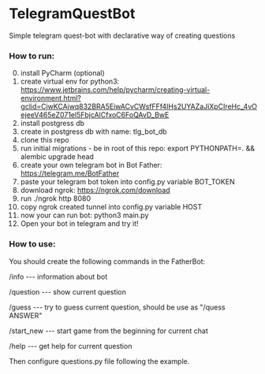 # TelegramQuestBot
Simple telegram quest-bot with declarative way of creating questions

### How to run:
0. install PyCharm (optional)
1. create virtual env for python3: https://www.jetbrains.com/help/pycharm/creating-virtual-environment.html?gclid=CjwKCAjwq832BRA5EiwACvCWsfFFf4IHs2UYAZaJiXpCIreHc_4vOejeeV465eZ071el5FbjcAlCfxoC6FoQAvD_BwE
2. install postgress db
3. create in postgress db with name: tlg_bot_db
4. clone this repo
5. run initial migrations - be in root of this repo: export PYTHONPATH=. && alembic upgrade head
6. create your own telegram bot in Bot Father: https://telegram.me/BotFather
7. paste your telegram bot token into config.py variable BOT_TOKEN
8. download ngrok: https://ngrok.com/download
9. run ./ngrok http 8080
10. copy ngrok created tunnel into config.py variable HOST
11. now your can run bot: python3 main.py
12. Open your bot in telegram and try it!


### How to use:

You should create the following commands in the FatherBot:

/info --- information about bot

/question --- show current question

/guess --- try to guess current question, should be use as "/quess ANSWER"

/start_new --- start game from the beginning for current chat

/help --- get help for current question


Then configure questions.py file following the example.